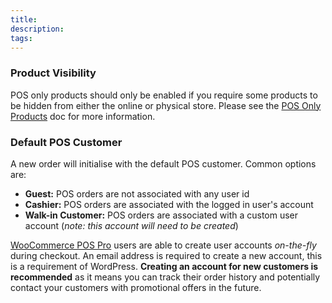 ```yaml
---
title: 
description: 
tags: 
---
```


### Product Visibility

POS only products should only be enabled if you require some products to be hidden from either the online or physical store. 
Please see the [POS Only Products](/products/pos-only-products.html) doc for more information.

### Default POS Customer

A new order will initialise with the default POS customer. Common options are:
 
* **Guest:** POS orders are not associated with any user id
* **Cashier:** POS orders are associated with the logged in user's account
* **Walk-in Customer:** POS orders are associated with a custom user account (_note: this account will need to be created_)

[WooCommerce POS Pro](https://wcpos.com/pro) users are able to create user accounts _on-the-fly_ during checkout. 
An email address is required to create a new account, this is a requirement of WordPress. 
**Creating an account for new customers is recommended** as it means you can track their order history and potentially contact your customers with promotional offers in the future. 